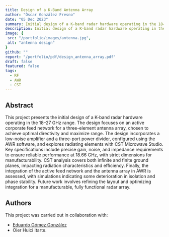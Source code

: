 ```yaml
---
title: Design of a K-Band Antenna Array
author: "Óscar González Fresno"
date: "05 Dec 2023"
summary: Initial design of a K-band radar hardware operating in the 18–27 GHz range
description: Initial design of a K-band radar hardware operating in the 18–27 GHz range
image: {
 src: "/portfolio/images/antenna.jpg",
 alt: "antenna design"
}
github: ""
report: "/portfolio/pdf/design_antenna_array.pdf"
draft: false
featured: false
tags: 
  - RF
  - AWR
  - CST
---
```


##  Abstract

This project presents the initial design of a K-band radar hardware operating in the 18–27 GHz range. The design focuses on an active corporate feed network for a three-element antenna array, chosen to achieve optimal directivity and maximize range. The design incorporates a low-noise amplifier and a three-port power divider, configured using the AWR software, and explores radiating elements with CST Microwave Studio. Key specifications include precise gain, noise, and impedance requirements to ensure reliable performance at 18.66 GHz, with strict dimensions for manufacturability. CST analysis covers both infinite and finite ground planes, impacting radiation characteristics and efficiency. Finally, the integration of the active feed network and the antenna array in AWR is assessed, with simulations indicating some deterioration in isolation and phase stability. Future work involves refining the layout and optimizing integration for a manufacturable, fully functional radar array. 


## Authors

This project was carried out in collaboration with:

- [Eduardo Gómez González](https://edgomezg.github.io/)
- Oier Huici Itarte.
